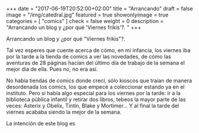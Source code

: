 +++
date = "2017-06-19T20:52:00+02:00"
title = "Arrancando"
draft = false
image = "/img/catedral.jpg"
featured = true
showonlyimage = true
categories = [
  "comics"
]
check = false
weight = 0
description = "Arrancando un blog y ¿por qué 'Viernes frikis'?. "
+++

Arrancando un blog y ¿por qué "Viernes frikis"?. 

Tal vez esperes que cuente acerca de cómo, en mi infancia, los viernes iba por la tarde a la tienda de comics a ver las novedades, de cómo las aventuras de 28 páginas hacían del último día de trabajo de la semana el mejor día de ella. Pues no, no era así.

No había tiendas de comics donde crecí, sólo kioscos que traían de manera desordenada los comics, los que empecé a coleccionar estando ya en el instituto. Pero si había algo especial para los viernes por la tarde: ir a la biblioteca pública infantil y retirar dos libros, tebeos la mayor parte de las veces: Asterix y Obelix, Tintín, Blake y Mortimer... Y al final la tarde del viernes acababa siendo la mejor de la semana.

La intención de este blog es